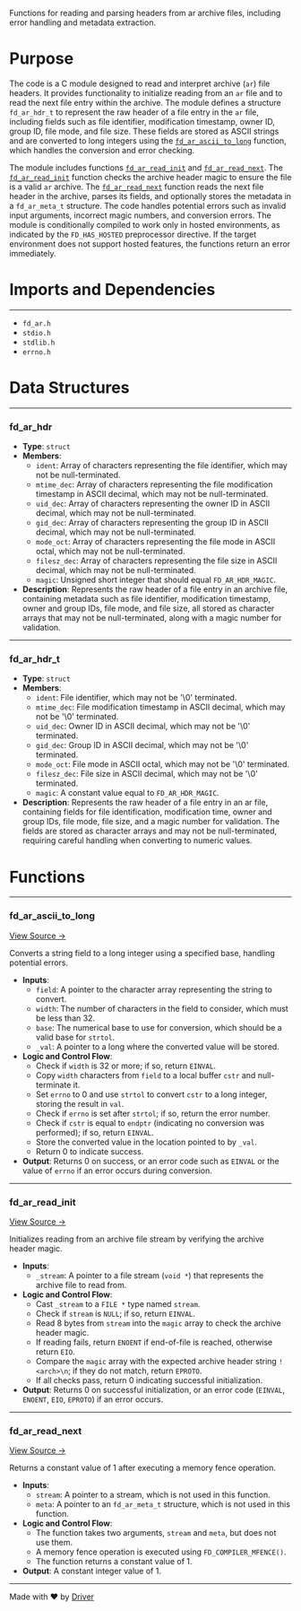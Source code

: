 <!--------------------------------------------------------------------------------->
<!-- IMPORTANT: This file is auto-generated by Driver (https://driver.ai). -------->
<!-- Manual edits may be overwritten on future commits. --------------------------->
<!--------------------------------------------------------------------------------->

Functions for reading and parsing headers from ar archive files, including error handling and metadata extraction.

# Purpose
The code is a C module designed to read and interpret archive (`ar`) file headers. It provides functionality to initialize reading from an `ar` file and to read the next file entry within the archive. The module defines a structure `fd_ar_hdr_t` to represent the raw header of a file entry in the `ar` file, including fields such as file identifier, modification timestamp, owner ID, group ID, file mode, and file size. These fields are stored as ASCII strings and are converted to long integers using the [`fd_ar_ascii_to_long`](<#fd_ar_ascii_to_long>) function, which handles the conversion and error checking.

The module includes functions [`fd_ar_read_init`](<#fd_ar_read_init>) and [`fd_ar_read_next`](<#fd_ar_read_next>). The [`fd_ar_read_init`](<#fd_ar_read_init>) function checks the archive header magic to ensure the file is a valid `ar` archive. The [`fd_ar_read_next`](<#fd_ar_read_next>) function reads the next file header in the archive, parses its fields, and optionally stores the metadata in a `fd_ar_meta_t` structure. The code handles potential errors such as invalid input arguments, incorrect magic numbers, and conversion errors. The module is conditionally compiled to work only in hosted environments, as indicated by the `FD_HAS_HOSTED` preprocessor directive. If the target environment does not support hosted features, the functions return an error immediately.
# Imports and Dependencies

---
- `fd_ar.h`
- `stdio.h`
- `stdlib.h`
- `errno.h`


# Data Structures

---
### fd\_ar\_hdr
- **Type**: ``struct``
- **Members**:
    - `ident`: Array of characters representing the file identifier, which may not be null-terminated.
    - `mtime_dec`: Array of characters representing the file modification timestamp in ASCII decimal, which may not be null-terminated.
    - `uid_dec`: Array of characters representing the owner ID in ASCII decimal, which may not be null-terminated.
    - `gid_dec`: Array of characters representing the group ID in ASCII decimal, which may not be null-terminated.
    - `mode_oct`: Array of characters representing the file mode in ASCII octal, which may not be null-terminated.
    - `filesz_dec`: Array of characters representing the file size in ASCII decimal, which may not be null-terminated.
    - `magic`: Unsigned short integer that should equal `FD_AR_HDR_MAGIC`.
- **Description**: Represents the raw header of a file entry in an archive file, containing metadata such as file identifier, modification timestamp, owner and group IDs, file mode, and file size, all stored as character arrays that may not be null-terminated, along with a magic number for validation.


---
### fd\_ar\_hdr\_t
- **Type**: ``struct``
- **Members**:
    - `ident`: File identifier, which may not be '\0' terminated.
    - `mtime_dec`: File modification timestamp in ASCII decimal, which may not be '\0' terminated.
    - `uid_dec`: Owner ID in ASCII decimal, which may not be '\0' terminated.
    - `gid_dec`: Group ID in ASCII decimal, which may not be '\0' terminated.
    - `mode_oct`: File mode in ASCII octal, which may not be '\0' terminated.
    - `filesz_dec`: File size in ASCII decimal, which may not be '\0' terminated.
    - `magic`: A constant value equal to `FD_AR_HDR_MAGIC`.
- **Description**: Represents the raw header of a file entry in an ar file, containing fields for file identification, modification time, owner and group IDs, file mode, file size, and a magic number for validation. The fields are stored as character arrays and may not be null-terminated, requiring careful handling when converting to numeric values.


# Functions

---
### fd\_ar\_ascii\_to\_long<!-- {{#callable:fd_ar_ascii_to_long}} -->
[View Source →](<../../../../../src/util/archive/fd_ar.c#L62>)

Converts a string field to a long integer using a specified base, handling potential errors.
- **Inputs**:
    - `field`: A pointer to the character array representing the string to convert.
    - `width`: The number of characters in the field to consider, which must be less than 32.
    - `base`: The numerical base to use for conversion, which should be a valid base for `strtol`.
    - `_val`: A pointer to a long where the converted value will be stored.
- **Logic and Control Flow**:
    - Check if `width` is 32 or more; if so, return `EINVAL`.
    - Copy `width` characters from `field` to a local buffer `cstr` and null-terminate it.
    - Set `errno` to 0 and use `strtol` to convert `cstr` to a long integer, storing the result in `val`.
    - Check if `errno` is set after `strtol`; if so, return the error number.
    - Check if `cstr` is equal to `endptr` (indicating no conversion was performed); if so, return `EINVAL`.
    - Store the converted value in the location pointed to by `_val`.
    - Return 0 to indicate success.
- **Output**: Returns 0 on success, or an error code such as `EINVAL` or the value of `errno` if an error occurs during conversion.


---
### fd\_ar\_read\_init<!-- {{#callable:fd_ar_read_init}} -->
[View Source →](<../../../../../src/util/archive/fd_ar.c#L149>)

Initializes reading from an archive file stream by verifying the archive header magic.
- **Inputs**:
    - `_stream`: A pointer to a file stream (`void *`) that represents the archive file to read from.
- **Logic and Control Flow**:
    - Cast `_stream` to a `FILE *` type named `stream`.
    - Check if `stream` is `NULL`; if so, return `EINVAL`.
    - Read 8 bytes from `stream` into the `magic` array to check the archive header magic.
    - If reading fails, return `ENOENT` if end-of-file is reached, otherwise return `EIO`.
    - Compare the `magic` array with the expected archive header string `!<arch>\n`; if they do not match, return `EPROTO`.
    - If all checks pass, return 0 indicating successful initialization.
- **Output**: Returns 0 on successful initialization, or an error code (`EINVAL`, `ENOENT`, `EIO`, `EPROTO`) if an error occurs.


---
### fd\_ar\_read\_next<!-- {{#callable:fd_ar_read_next}} -->
[View Source →](<../../../../../src/util/archive/fd_ar.c#L150>)

Returns a constant value of 1 after executing a memory fence operation.
- **Inputs**:
    - `stream`: A pointer to a stream, which is not used in this function.
    - `meta`: A pointer to an `fd_ar_meta_t` structure, which is not used in this function.
- **Logic and Control Flow**:
    - The function takes two arguments, `stream` and `meta`, but does not use them.
    - A memory fence operation is executed using `FD_COMPILER_MFENCE()`.
    - The function returns a constant value of 1.
- **Output**: A constant integer value of 1.



---
Made with ❤️ by [Driver](https://www.driver.ai/)